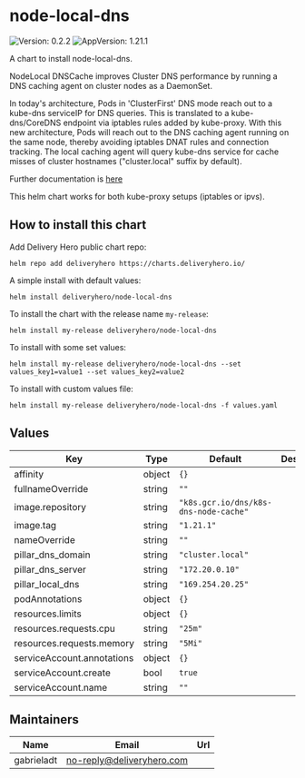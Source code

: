 # node-local-dns

![Version: 0.2.2](https://img.shields.io/badge/Version-0.2.2-informational?style=flat-square) ![AppVersion: 1.21.1](https://img.shields.io/badge/AppVersion-1.21.1-informational?style=flat-square)

A chart to install node-local-dns.

NodeLocal DNSCache improves Cluster DNS performance by running a DNS caching agent on cluster nodes as a DaemonSet.

In today's architecture, Pods in 'ClusterFirst' DNS mode reach out to a kube-dns serviceIP for DNS queries. This is translated to a kube-dns/CoreDNS endpoint via iptables rules added by kube-proxy. With this new architecture, Pods will reach out to the DNS caching agent running on the same node, thereby avoiding iptables DNAT rules and connection tracking. The local caching agent will query kube-dns service for cache misses of cluster hostnames ("cluster.local" suffix by default).

Further documentation is [here](https://kubernetes.io/docs/tasks/administer-cluster/nodelocaldns/)

This helm chart works for both kube-proxy setups (iptables or ipvs).

## How to install this chart

Add Delivery Hero public chart repo:

```console
helm repo add deliveryhero https://charts.deliveryhero.io/
```

A simple install with default values:

```console
helm install deliveryhero/node-local-dns
```

To install the chart with the release name `my-release`:

```console
helm install my-release deliveryhero/node-local-dns
```

To install with some set values:

```console
helm install my-release deliveryhero/node-local-dns --set values_key1=value1 --set values_key2=value2
```

To install with custom values file:

```console
helm install my-release deliveryhero/node-local-dns -f values.yaml
```

## Values

| Key | Type | Default | Description |
|-----|------|---------|-------------|
| affinity | object | `{}` |  |
| fullnameOverride | string | `""` |  |
| image.repository | string | `"k8s.gcr.io/dns/k8s-dns-node-cache"` |  |
| image.tag | string | `"1.21.1"` |  |
| nameOverride | string | `""` |  |
| pillar_dns_domain | string | `"cluster.local"` |  |
| pillar_dns_server | string | `"172.20.0.10"` |  |
| pillar_local_dns | string | `"169.254.20.25"` |  |
| podAnnotations | object | `{}` |  |
| resources.limits | object | `{}` |  |
| resources.requests.cpu | string | `"25m"` |  |
| resources.requests.memory | string | `"5Mi"` |  |
| serviceAccount.annotations | object | `{}` |  |
| serviceAccount.create | bool | `true` |  |
| serviceAccount.name | string | `""` |  |

## Maintainers

| Name | Email | Url |
| ---- | ------ | --- |
| gabrieladt | <no-reply@deliveryhero.com> |  |
